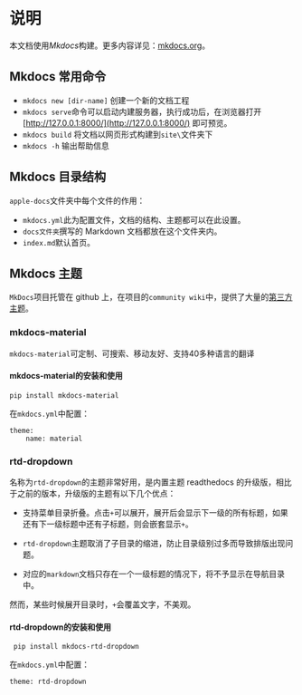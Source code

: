 # 说明
本文档使用*Mkdocs*构建。更多内容详见：[mkdocs.org](https://www.mkdocs.org)。

## Mkdocs 常用命令

* `mkdocs new [dir-name]` 创建一个新的文档工程
* `mkdocs serve`命令可以启动内建服务器，执行成功后，在浏览器打开[http://127.0.0.1:8000/](http://127.0.0.1:8000/) 即可预览。
* `mkdocs build` 将文档以网页形式构建到`site\`文件夹下
* `mkdocs -h` 输出帮助信息

## Mkdocs 目录结构

`apple-docs`文件夹中每个文件的作用：   

* `mkdocs.yml`此为配置文件，文档的结构、主题都可以在此设置。  
* `docs文件夹`撰写的 Markdown 文档都放在这个文件夹内。   
* `index.md`默认首页。  

## Mkdocs 主题

`MkDocs`项目托管在 github 上，在项目的`community wiki`中，提供了大量的[第三方主题](https://github.com/mkdocs/mkdocs/wiki/MkDocs-Themes)。
###  mkdocs-material
`mkdocs-material`可定制、可搜索、移动友好、支持40多种语言的翻译
#### mkdocs-material的安装和使用
```shell
pip install mkdocs-material
```

在`mkdocs.yml`中配置：

```
theme:
    name: material
```


### rtd-dropdown
名称为`rtd-dropdown`的主题非常好用，是内置主题 readthedocs 的升级版，相比于之前的版本，升级版的主题有以下几个优点：

* 支持菜单目录折叠。点击`+`可以展开，展开后会显示下一级的所有标题，如果还有下一级标题中还有子标题，则会嵌套显示`+`。
  
* `rtd-dropdown`主题取消了子目录的缩进，防止目录级别过多而导致排版出现问题。
  
* 对应的`markdown`文档只存在一个一级标题的情况下，将不予显示在导航目录中。

然而，某些时候展开目录时，`+`会覆盖文字，不美观。

#### rtd-dropdown的安装和使用
```shell
 pip install mkdocs-rtd-dropdown
```

在`mkdocs.yml`中配置：

```
theme: rtd-dropdown
```
